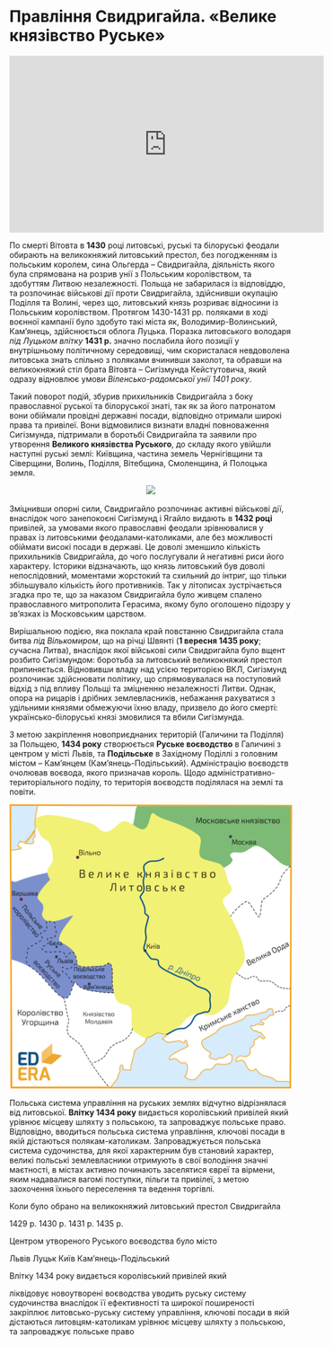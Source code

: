 # Правління Свидригайла. «Велике князівство Руське»

<div class="fluidMedia">
<iframe align="center" width="560" height="315" src="https://www.youtube.com/embed/u8htho14FtE" frameborder="0" allowfullscreen></iframe>
</div>
<div class="popup">
</div>

<p>По смерті Вітовта в <b>1430</b> році литовські, руські та білоруські феодали обирають на великокняжий литовський престол, без погодженням із польським королем, сина Ольгерда – Свидригайла, діяльність якого була спрямована на розрив унії з Польським королівством, та здобуттям Литвою незалежності.  Польща не забарилася із відповіддю, та розпочинає військові дії проти Свидригайла, здійснивши окупацію Поділля та Волині, через що, литовський князь розриває відносини із Польським королівством. Протягом 1430-1431 рр. поляками в ході воєнної кампанії було здобуто такі міста як, Володимир-Волинський, Кам’янець, здійснюється облога Луцька. Поразка литовського володаря <i>під Луцьком влітку</i> <b>1431 р.</b> значно послабила його позиції у внутрішньому політичному середовищі, чим скористалася невдоволена литовська знать спільно з поляками вчинивши заколот, та обравши на великокняжий стіл брата Вітовта – Сигізмунда Кейстутовича, який одразу відновлює умови <i>Віленсько-радомської унії 1401 року</i>. </p>
<p>Такий поворот подій, збурив прихильників Свидригайла з боку православної руської та білоруської знаті, так як за його патронатом вони обіймали провідні державні посади, відповідно отримали широкі права та привілеї. Вони відмовилися визнати владні повноваження Сигізмунда, підтримали в боротьбі Свидригайла та заявили про утворення <b>Великого князівства Руського</b>, до складу якого увійшли наступні руські землі: Київщина, частина земель Чернігівщини та Сіверщини, Волинь, Поділля, Вітебщина, Смоленщина, й Полоцька земля.</p>

<div align="center">
<img class="image" src="5-2-2.png" width="550px"/>
</div>

<p>Зміцнивши опорні сили, Свидригайло розпочинає активні військові дії, внаслідок чого занепокоєні Сигізмунд і Ягайло видають в <b>1432 році</b> привілей, за умовами якого православні феодали зрівнювалися у правах із литовськими феодалами-католиками, але без можливості обіймати високі посади в державі. Це доволі зменшило кількість прихильників Свидригайла, до чого послугували й негативні риси його характеру. Історики відзначають, що князь литовський був доволі непослідовний, моментами жорстокий та схильний до інтриг, що тільки збільшувало кількість його противників. Так у літописах зустрічається згадка про те, що за наказом Свидригайла було живцем спалено православного митрополита Герасима, якому було оголошено підозру у зв’язках із Московським царством.</p>
<p>Вирішальною подією, яка поклала край повстанню Свидригайла стала битва <i>під Вількомиром</i>, що на річці Швянті (<b>1 вересня 1435 року</b>; сучасна Литва), внаслідок якої військові сили Свидригайла було вщент розбито Сигізмундом: боротьба за литовський великокняжий престол припиняється. Відновивши владу над усією територією ВКЛ, Сигізмунд розпочинає здійснювати політику, що спрямовувалася на поступовий відхід з під впливу Польщі та зміцненню незалежності Литви. Однак, опора на рицарів і дрібних землевласників, небажання рахуватися з удільними князями обмежуючи їхню владу, призвело до його смерті: українсько-білоруські князі змовилися та вбили Сигізмунда.</p>
<p>З метою закріплення новоприєднаних територій (Галичини та Поділля) за Польщею, <b>1434 року</b> створюється <b>Руське воєводство</b> в Галичині з центром у місті Львів, та <b>Подільське</b> в Західному Поділлі з головним містом – Кам’янцем (Кам’янець-Подільський). Адміністрацію воєводств очолював воєвода, якого призначав король. Щодо адміністративно-територіального поділу, то територія воєводств поділялася на землі та повіти.</p>

<div align="center">
<img class="image" src="5_2.6.png" width="550px"/>
</div>

<p>Польська система управління на руських землях відчутно відрізнялася від литовської. <b>Влітку 1434 року</b> видається королівський привілей який урівнює місцеву шляхту з польською, та запроваджує польське право. Відповідно, вводиться польська система управління, ключові посади в якій дістаються полякам-католикам. Запроваджується польська система судочинства, для якої характерним був становий характер, великі польські землевласники отримують в свої володіння значні маєтності, в містах активно починають заселятися євреї та вірмени, яким надавалися вагомі поступки, пільги та привілеї, з метою заохочення їхнього переселення та ведення торгівлі.</p>

<quiz>
<question>
	<p>Коли було обрано на великокняжий литовський престол Свидригайла</p>
        <answer>1429 р.</answer>
	<answer correct>1430 р.</answer>
        <answer>1431 р.</answer>
	<answer>1435 р.</answer>
</question>

<question>
	<p>Центром утвореного Руського воєводства було місто</p>
        <answer correct>Львів</answer>
	<answer>Луцьк</answer>
        <answer>Київ</answer>
	<answer>Кам’янець-Подільський</answer>
</question>

<question>
	<p>Влітку 1434 року видається королівський привілей який</p>
        <answer>ліквідовує новоутворені воєводства</answer>
	<answer>уводить руську систему судочинства внаслідок її ефективності та широкої поширеності</answer>
        <answer>закріплює литовсько-руську систему управління, ключові посади в якій дістаються литовцям-католикам</answer>
	<answer correct>урівнює місцеву шляхту з польською, та запроваджує польське право</answer>
</question>
</quiz>